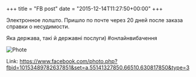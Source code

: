 +++
title = "FB post"
date = "2015-12-14T11:27:50+00:00"
+++

Электронное лолшто. Пришло по почте через 20 дней после заказа справки о несудимости.

Яка держава, такі й державні послуги) #онлайнвибачення

![Phote](https://scontent.xx.fbcdn.net/v/t1.0-0/s130x130/12342643_10153489782637851_7394554528384472552_n.jpg?oh=b79014c421a5a4db2c278d72dad5d7fb&oe=5967C6DF)


Link: https://www.facebook.com/photo.php?fbid=10153489782637851&set=a.55141327850.66510.630817850&type=3
